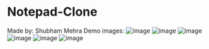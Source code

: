# Notepad-Clone
Made by: Shubham Mehra 
Demo images:
![image](https://github.com/shubham-1208/Notepad-Clone/assets/87979238/e2cf4af5-cff5-4396-a1a6-9115c3716920)
![image](https://github.com/shubham-1208/Notepad-Clone/assets/87979238/62671068-e29c-45dc-b948-e9809073405f)
![image](https://github.com/shubham-1208/Notepad-Clone/assets/87979238/38e035b4-1050-40ad-82c1-4f90e962f8c7)
![image](https://github.com/shubham-1208/Notepad-Clone/assets/87979238/3179449e-91d7-46b0-a1a1-0e6a1c9cf474)
![image](https://github.com/shubham-1208/Notepad-Clone/assets/87979238/c564fe2b-55df-4290-a3a6-e59d5d07e144)
![image](https://github.com/shubham-1208/Notepad-Clone/assets/87979238/8664c882-8e5a-46a1-a83c-1fdcb71489af)
